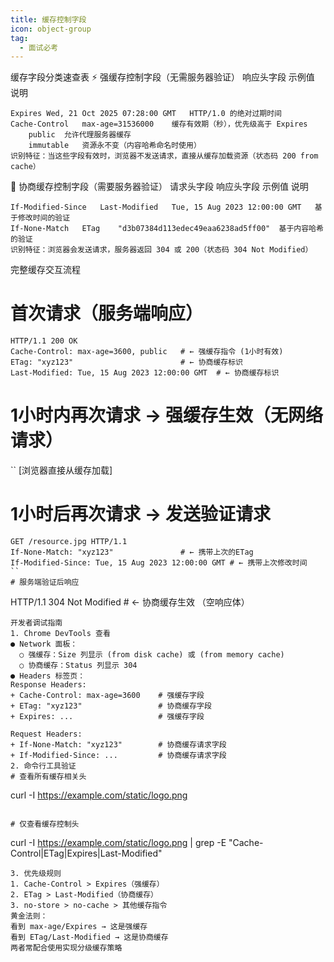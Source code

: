 ```yaml
---
title: 缓存控制字段
icon: object-group
tag:
  - 面试必考
---
```



缓存字段分类速查表
⚡ 强缓存控制字段（无需服务器验证）
响应头字段	示例值	说明
```
Expires	Wed, 21 Oct 2025 07:28:00 GMT	HTTP/1.0 的绝对过期时间
Cache-Control	max-age=31536000	缓存有效期（秒），优先级高于 Expires
	public	允许代理服务器缓存
	immutable	资源永不变（内容哈希命名时使用）
识别特征：当这些字段有效时，浏览器不发送请求，直接从缓存加载资源（状态码 200 from cache）
````
🔁 协商缓存控制字段（需要服务器验证）
请求头字段	响应头字段	示例值	说明
```
If-Modified-Since	Last-Modified	Tue, 15 Aug 2023 12:00:00 GMT	基于修改时间的验证
If-None-Match	ETag	"d3b07384d113edec49eaa6238ad5ff00"	基于内容哈希的验证
识别特征：浏览器会发送请求，服务器返回 304 或 200（状态码 304 Not Modified）
```
完整缓存交互流程

# 首次请求（服务端响应）

```
HTTP/1.1 200 OK
Cache-Control: max-age=3600, public   # ← 强缓存指令 (1小时有效)
ETag: "xyz123"                        # ← 协商缓存标识
Last-Modified: Tue, 15 Aug 2023 12:00:00 GMT  # ← 协商缓存标识
```

# 1小时内再次请求 → 强缓存生效（无网络请求）
``
[浏览器直接从缓存加载]

# 1小时后再次请求 → 发送验证请求
```
GET /resource.jpg HTTP/1.1
If-None-Match: "xyz123"               # ← 携带上次的ETag
If-Modified-Since: Tue, 15 Aug 2023 12:00:00 GMT # ← 携带上次修改时间
``
# 服务端验证后响应
```
HTTP/1.1 304 Not Modified             # ← 协商缓存生效
（空响应体）
```
开发者调试指南
1. Chrome DevTools 查看
● Network 面板：
  ○ 强缓存：Size 列显示 (from disk cache) 或 (from memory cache)
  ○ 协商缓存：Status 列显示 304
● Headers 标签页：
Response Headers:
+ Cache-Control: max-age=3600    # 强缓存字段
+ ETag: "xyz123"                 # 协商缓存字段
+ Expires: ...                   # 强缓存字段

Request Headers:
+ If-None-Match: "xyz123"        # 协商缓存请求字段
+ If-Modified-Since: ...         # 协商缓存请求字段
2. 命令行工具验证
# 查看所有缓存相关头
```
curl -I https://example.com/static/logo.png
```

# 仅查看缓存控制头
```
curl -I https://example.com/static/logo.png | grep -E "Cache-Control|ETag|Expires|Last-Modified"
```
3. 优先级规则
1. Cache-Control > Expires（强缓存）
2. ETag > Last-Modified（协商缓存）
3. no-store > no-cache > 其他缓存指令
黄金法则：
看到 max-age/Expires → 这是强缓存
看到 ETag/Last-Modified → 这是协商缓存
两者常配合使用实现分级缓存策略